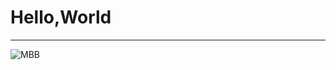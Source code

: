 # Hello,World
---
![MBB](https://github.com/user-attachments/assets/6a0966ba-b17f-491b-a537-a99d9d724f59)
